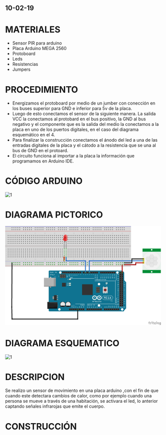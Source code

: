 ## 10-02-19
# MATERIALES 
* Sensor PIR para arduino
* Placa Arduino MEGA 2560
* Protoboard
* Leds
* Resistencias
* Jumpers 
# PROCEDIMIENTO
* Energizamos el protoboard por medio de un jumber con conección en los buses superior para GND e inferior para 5v de la placa.
* Luego de esto conectamos el sensor de la siguiente manera. La salida VCC la conectamos al protobard en el bus positivo, la GND al bus negativo y el componente que es la salida del medio la conectamos a la placa en uno de los puertos digitales, en el caso del diagrama esquemático en el 4.
* Para finalizar la construcción conectamos el ánodo del led a una de las entradas digitales de la placa y el cátodo a la resistencia que se una al bus de GND en el protoard.
* El circuito funciona al importar a la placa la información que programamos en Arduino IDE.
# CÓDIGO ARDUINO 
![1](https://github.com/angiediaz1102/02Grupo/blob/master/imagenes/sketch_feb12a.ino) 
# DIAGRAMA PICTORICO

![1](https://github.com/angiediaz1102/02Grupo/blob/master/imagenes/bb.png) 

# DIAGRAMA ESQUEMATICO
![1](https://github.com/angiediaz1102/02Grupo/blob/master/imagenes/esquem%C3%A1tico.png) 
# DESCRIPCION
Se realizo un sensor de movimiento en una placa arduino ,con el fin de que cuando este detectara cambios de calor, como por ejemplo cuando una persona se mueve a través de una habitación, se activara el led, lo anterior captando señales infrarojas que emite el cuerpo.
# CONSTRUCCIÓN 

